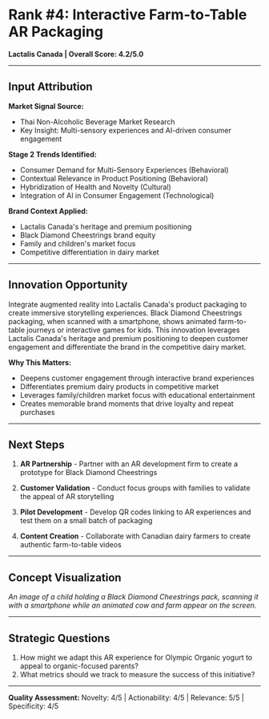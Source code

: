 # Rank #4: Interactive Farm-to-Table AR Packaging
**Lactalis Canada | Overall Score: 4.2/5.0**

---

## Input Attribution

**Market Signal Source:**
- Thai Non-Alcoholic Beverage Market Research
- Key Insight: Multi-sensory experiences and AI-driven consumer engagement

**Stage 2 Trends Identified:**
- Consumer Demand for Multi-Sensory Experiences (Behavioral)
- Contextual Relevance in Product Positioning (Behavioral)
- Hybridization of Health and Novelty (Cultural)
- Integration of AI in Consumer Engagement (Technological)

**Brand Context Applied:**
- Lactalis Canada's heritage and premium positioning
- Black Diamond Cheestrings brand equity
- Family and children's market focus
- Competitive differentiation in dairy market

---

## Innovation Opportunity

Integrate augmented reality into Lactalis Canada's product packaging to create immersive storytelling experiences. Black Diamond Cheestrings packaging, when scanned with a smartphone, shows animated farm-to-table journeys or interactive games for kids. This innovation leverages Lactalis Canada's heritage and premium positioning to deepen customer engagement and differentiate the brand in the competitive dairy market.

**Why This Matters:**
- Deepens customer engagement through interactive brand experiences
- Differentiates premium dairy products in competitive market
- Leverages family/children market focus with educational entertainment
- Creates memorable brand moments that drive loyalty and repeat purchases

---

## Next Steps

1. **AR Partnership** - Partner with an AR development firm to create a prototype for Black Diamond Cheestrings

2. **Customer Validation** - Conduct focus groups with families to validate the appeal of AR storytelling

3. **Pilot Development** - Develop QR codes linking to AR experiences and test them on a small batch of packaging

4. **Content Creation** - Collaborate with Canadian dairy farmers to create authentic farm-to-table videos

---

## Concept Visualization

*An image of a child holding a Black Diamond Cheestrings pack, scanning it with a smartphone while an animated cow and farm appear on the screen.*

---

## Strategic Questions

1. How might we adapt this AR experience for Olympic Organic yogurt to appeal to organic-focused parents?
2. What metrics should we track to measure the success of this initiative?

---

**Quality Assessment:** Novelty: 4/5 | Actionability: 4/5 | Relevance: 5/5 | Specificity: 4/5
